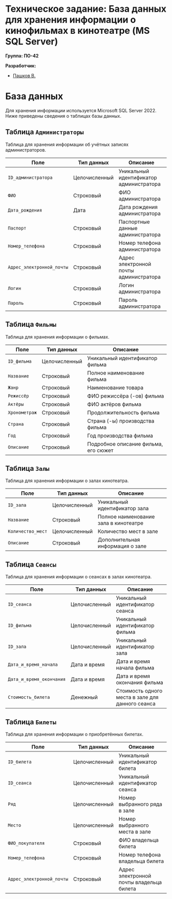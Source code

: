 # Техническое задание: База данных для хранения информации о кинофильмах в кинотеатре (MS SQL Server)

**Группа: ПО-42**

**Разработчик:**
- [Пашков В.](https://github.com/floppy61 "Разработчик баз данных")

# База данных

Для хранения информации используется Microsoft SQL Server 2022. Ниже приведены сведения о таблицах базы данных.

## Таблица `Администраторы`

Таблица для хранения информации об учётных записях администраторов.

| Поле      | Тип данных | Описание                     |
|-----------|------------|------------------------------|
| `ID_администратора` | Целочисленный | Уникальный идентификатор администратора |
| `ФИО` | Строковый | ФИО администратора |
| `Дата_рождения` | Дата | Дата рождения администратора |
| `Паспорт` | Строковый | Паспортные данные администратора |
| `Номер_телефона` | Строковый | Номер телефона администратора |
| `Адрес_электронной_почты` | Строковый | Адрес электронной почты администратора |
| `Логин` | Строковый | Логин администратора |
| `Пароль` | Строковый | Пароль администратора |

## Таблица `Фильмы`

Таблица для хранения информации о фильмах.

| Поле      | Тип данных | Описание                     |
|-----------|------------|------------------------------|
| `ID_фильма` | Целочисленный | Уникальный идентификатор фильма |
| `Название` | Строковый | Полное наименование фильма |
| `Жанр` | Строковый | Наименование товара |
| `Режиссёр` | Строковый | ФИО режиссёра (-ов) фильма |
| `Актёры` | Строковый | ФИО актёров фильма |
| `Хронометраж` | Строковый | Продолжительность фильма |
| `Страна` | Строковый | Страна (-ы) производства фильма |
| `Год` | Строковый | Год производства фильма |
| `Описание` | Строковый | Подробное описание фильма, его сюжет |

## Таблица `Залы`

Таблица для хранения информации о залах кинотеатра.

| Поле      | Тип данных | Описание                     |
|-----------|------------|------------------------------|
| `ID_зала` | Целочисленный | Уникальный идентификатор зала |
| `Название` | Строковый | Полное наименование зала в кинотеатре |
| `Количество_мест` | Целочисленный | Количество мест в зале |
| `Описание` | Строковый | Дополнительная информация о зале |

## Таблица `Сеансы`

Таблица для хранения информации о сеансах в залах кинотеатра.

| Поле      | Тип данных | Описание                     |
|-----------|------------|------------------------------|
| `ID_сеанса` | Целочисленный | Уникальный идентификатор сеанса |
| `ID_фильма` | Целочисленный | Уникальный идентификатор фильма |
| `ID_зала` | Целочисленный | Уникальный идентификатор зала |
| `Дата_и_время_начала` | Дата и время | Дата и время начала фильма |
| `Дата_и_время_окончания` | Дата и время | Дата и время окончания фильма |
| `Стоимость_билета` | Денежный | Стоимость одного места в зале для данного сеанса |

## Таблица `Билеты`

Таблица для хранения информации о приобретённых билетах.

| Поле      | Тип данных | Описание                     |
|-----------|------------|------------------------------|
| `ID_билета` | Целочисленный | Уникальный идентификатор билета |
| `ID_сеанса` | Целочисленный | Уникальный идентификатор сеанса |
| `Ряд` | Целочисленный | Номер выбранного ряда в зале |
| `Место` | Целочисленный | Номер выбранного места в зале |
| `ФИО_покупателя` | Строковый | ФИО владельца билета |
| `Номер_телефона` | Строковый | Номер телефона владельца билета |
| `Адрес_электронной_почты` | Строковый | Адрес электронной почты владельца билета |
